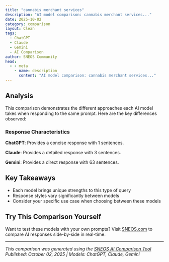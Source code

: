 ```yaml
---
title: "cannabis merchant services"
description: "AI model comparison: cannabis merchant services..."
date: 2025-10-02
category: comparison
layout: Clean
tags:
  - ChatGPT
  - Claude
  - Gemini
  - AI Comparison
author: SNEOS Community
head:
  - - meta
    - name: description
      content: "AI model comparison: cannabis merchant services..."
---
```


<ChatComparison
  title="cannabis merchant services"
  prompt="cannabis merchant services"
  :responses='{
    "ChatGPT": "Cannabis merchant services refer to financial and payment processing solutions specifically tailored for businesses in the cannabis industry. Given the legal complexities surrounding cannabis in various jurisdictions, traditional banking and payment processing options may not be available or might have certain restrictions. As a result, specialized cannabis merchant services have emerged to address the unique needs of these businesses.\n\nHere are some key features and considerations regarding cannabis merchant services:\n\n### Key Features\n\n1. **High-Risk Merchant Accounts**: Cannabis businesses often fall into the high-risk category due to legal uncertainties and banking restrictions. Merchant service providers specializing in cannabis can offer accounts that cater specifically to this industry.\n\n2. **Payment Processing Solutions**: These services often include point-of-sale (POS) systems, e-commerce payment gateways, and online payment processing to facilitate both in-store and online sales.\n\n3. **Compliance and Regulatory Support**: Providers often help businesses navigate the complex legal requirements involved in cannabis sales, ensuring that they remain compliant with state and federal regulations.\n\n4. **Cashless Solutions**: Due to banking limitations, many cannabis businesses are looking for cashless solutions, such as prepaid debit cards, mobile payment apps, or cryptocurrencies.\n\n5. **Customized Financial Services**: Some providers also offer additional services like inventory management, accounting, and marketing tools tailored to the cannabis trade.\n\n### Considerations\n\n- **State Regulations**: The legality of cannabis varies by state, so it&#x27;s crucial to understand local laws when selecting a merchant service provider.\n- **Banking Relationships**: Building and maintaining relationships with banks willing to work with cannabis businesses is essential.\n- **Transaction Fees**: Providers may charge higher fees due to the high-risk nature of the industry, so it’s important to review and compare rates.\n- **Reputation and Reviews**: Due diligence is necessary to choose a reputable provider. Look for reviews and testimonials from other cannabis businesses to gauge the reliability and effectiveness of the service.\n\n### Popular Payment Methods\n\n- **Debit/Credit Cards**: Some providers have found ways to process card payments in compliance with regulations, though this can vary widely.\n- **eChecks and ACH Transfers**: Electronic checks and Automated Clearing House (ACH) transfers are becoming more common in the cannabis industry.\n- **Cryptocurrency**: Some businesses are increasingly accepting cryptocurrencies as a payment method for their products.\n  \n### Conclusion\n\nAs the cannabis industry continues to grow and evolve, so too do the merchant services that support it. Businesses in this field should carefully consider their options and choose a merchant service provider that fits their specific needs, adheres to regulatory requirements, and offers competitive rates. It’s always advisable to consult with financial and legal experts when navigating this complex landscape.",
    "Claude": "Cannabis merchant services are specialized payment processing solutions designed for legal cannabis businesses. Here\u0027s what you should know:\n\n## Key Challenges\n- **Banking restrictions**: Many traditional banks avoid cannabis due to federal regulations\n- **High-risk classification**: Cannabis businesses face higher fees and stricter requirements\n- **Compliance complexity**: Must navigate state, local, and federal regulations\n\n## Available Services\n- **Payment processing** for debit/credit cards\n- **ACH transfers** and bank transfers\n- **Point-of-sale (POS)** systems designed for cannabis\n- **Cash management** solutions\n- **Business banking** accounts\n- **Compliance reporting** tools\n\n## Important Considerations\n- **Licensing requirements**: Must be properly licensed in your state\n- **Higher fees**: Expect 3-8% processing fees (vs. 1-3% for traditional retail)\n- **Limited options**: Fewer providers than traditional industries\n- **State-specific rules**: Requirements vary significantly by state\n- **Cash-heavy operations**: Many businesses still rely heavily on cash\n\n## Tips for Choosing a Provider\n- Verify they specialize in cannabis/hemp businesses\n- Check state licensing and compliance features\n- Compare fee structures carefully\n- Ensure integration with cannabis-specific POS systems\n- Look for providers with strong compliance support\n\nWould you like information about specific aspects of cannabis merchant services, such as compliance requirements or how to evaluate providers?",
    "Gemini": "Okay, let\u0027s break down cannabis merchant services. It\u0027s a specialized area of payment processing due to the legal complexities surrounding the cannabis industry.\n\n**What are Cannabis Merchant Services?**\n\nCannabis merchant services are the financial tools and services that allow cannabis businesses (dispensaries, growers, processors, delivery services, etc.) to accept payments from customers.  Since cannabis is still federally illegal in the United States (and illegal in many countries), traditional banks and payment processors are often hesitant to work with these businesses. This creates a need for specialized providers who understand the industry\u0027s unique challenges and regulations.\n\n**Why are they different from regular merchant services?**\n\n*   **High-Risk Classification:**  Because of the federal illegality, cannabis businesses are considered \u0022high-risk\u0022 by financial institutions. This means:\n    *   **Higher Fees:**  Merchant service providers charge higher transaction fees and monthly fees to offset the perceived risk.\n    *   **Stricter Underwriting:**  The application process is more rigorous, requiring extensive documentation and scrutiny.\n    *   **Rolling Reserves:**  Providers often require a rolling reserve, where a percentage of each transaction is held back for a period of time (e.g., 90 days) to cover potential chargebacks or disputes.\n    *   **More Frequent Audits:**  Businesses may be subject to more frequent audits to ensure compliance.\n    *   **Potential for Account Termination:** There\u0027s always a risk of the account being terminated if the provider\u0027s policies change or if compliance issues arise.\n\n*   **Compliance Challenges:**  Cannabis businesses must adhere to a complex web of state and local regulations, which vary widely. Merchant service providers must ensure their systems and processes align with these regulations. This includes:\n    *   **Age Verification:**  Ensuring customers are of legal age to purchase cannabis.\n    *   **Purchase Limits:**  Enforcing limits on the amount of cannabis a customer can purchase.\n    *   **Seed-to-Sale Tracking:**  Tracking cannabis products from cultivation to sale.\n    *   **Reporting Requirements:**  Meeting state and local reporting requirements.\n\n*   **Limited Payment Options:**  Due to the challenges with traditional payment processing, some cannabis businesses are limited in the types of payments they can accept.\n\n**Common Payment Solutions for Cannabis Businesses:**\n\n*   **Cash:**  Still the most common method, but it\u0027s risky (security concerns, handling large amounts, difficulty tracking). Many businesses are actively working to reduce cash reliance.\n*   **Debit Card Processing (PIN Debit):** This is one of the most sought-after solutions. It\u0027s considered more stable than some other options because it bypasses the major credit card networks. However, it often involves higher fees and specialized terminals.\n*   **ACH Transfers (Automated Clearing House):**  Allows customers to pay directly from their bank accounts. Can be a more cost-effective option than credit card processing.\n*   **Digital Wallets/Apps:**  Some cannabis-specific digital wallets and payment apps are emerging. These can offer a convenient and secure way for customers to pay. Look for PCI DSS compliance.\n*   **Cryptocurrency (Less Common):**  While technically possible, it\u0027s not widely adopted due to volatility and lack of mainstream acceptance.\n*   **Closed-Loop Systems:**  These systems involve issuing store-branded cards or digital credits that can only be used at that specific dispensary.\n\n**Key Considerations When Choosing a Cannabis Merchant Service Provider:**\n\n*   **Reputation and Experience:**  Choose a provider with a proven track record in the cannabis industry. Look for testimonials and reviews.\n*   **Compliance Expertise:**  Ensure the provider understands the specific regulations in your state and locality.\n*   **Security:**  Data security is paramount. The provider should be PCI DSS compliant and have robust fraud prevention measures in place.\n*   **Fees and Pricing:**  Compare fees from different providers. Understand all the costs involved, including transaction fees, monthly fees, setup fees, and reserve requirements.\n*   **Payment Options:**  Choose a provider that offers the payment options your customers prefer.\n*   **Customer Support:**  Reliable customer support is essential. Make sure the provider is responsive and knowledgeable.\n*   **Integration:**  Ensure the payment processing system integrates seamlessly with your point-of-sale (POS) system.\n\n**Questions to Ask Potential Providers:**\n\n*   What are your fees and pricing structure?\n*   What types of payments do you support?\n*   What is your underwriting process?\n*   What are your compliance requirements?\n*   What security measures do you have in place?\n*   What is your customer support availability?\n*   Do you have experience working with businesses in my state/locality?\n*   What is the typical processing time for transactions?\n*   What is your policy on account terminations?\n\n**Finding a Provider:**\n\n*   **Online Research:**  Search for \u0022cannabis merchant services\u0022 or \u0022high-risk merchant services.\u0022\n*   **Industry Associations:**  Contact cannabis industry associations for referrals.\n*   **Networking:**  Talk to other cannabis business owners to see who they use and recommend.\n\n**Important Note:** The cannabis industry is constantly evolving. Regulations and payment processing options are subject to change. It\u0027s crucial to stay informed and work with a reputable provider who can help you navigate the complexities of the industry. You should also seek legal and financial advice from qualified professionals.\n\nBy understanding the unique challenges and opportunities of cannabis merchant services, businesses can make informed decisions and choose the right solutions to facilitate secure and compliant payment processing.\n"
  }'
  published-date="08:41"
/>

## Analysis

This comparison demonstrates the different approaches each AI model takes when responding to the same prompt. Here are the key differences observed:

### Response Characteristics

**ChatGPT**: Provides a concise response with 1 sentences. 

**Claude**: Provides a detailed response with 3 sentences. 

**Gemini**: Provides a direct response with 63 sentences. 

## Key Takeaways

- Each model brings unique strengths to this type of query
- Response styles vary significantly between models
- Consider your specific use case when choosing between these models

## Try This Comparison Yourself

Want to test these models with your own prompts? Visit [SNEOS.com](https://sneos.com) to compare AI responses side-by-side in real-time.

---

*This comparison was generated using the [SNEOS AI Comparison Tool](https://sneos.com)*
*Published: October 02, 2025 | Models: ChatGPT, Claude, Gemini*
